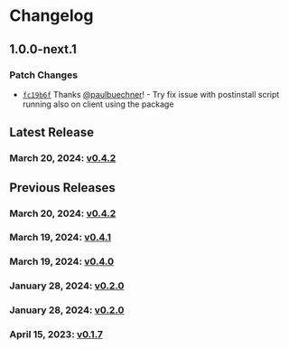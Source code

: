 # Changelog

## 1.0.0-next.1

### Patch Changes

- [`fc19b6f`](https://github.com/paulbuechner/storybook-addon-data-theme-switcher/commit/fc19b6f64a7813433b94f2c971676bba299e8543) Thanks [@paulbuechner](https://github.com/paulbuechner)! - Try fix issue with postinstall script running also on client using the package

## Latest Release

### March 20, 2024: [v0.4.2](/.changelog/v0.4.2.mdx)

## Previous Releases

### March 20, 2024: [v0.4.2](/.changelog/v0.4.2.mdx)

### March 19, 2024: [v0.4.1](/.changelog/v0.4.1.mdx)

### March 19, 2024: [v0.4.0](/.changelog/v0.4.0.mdx)

### January 28, 2024: [v0.2.0](/.changelog/v0.2.0.mdx)

### January 28, 2024: [v0.2.0](/.changelog/v0.2.0.mdx)

### April 15, 2023: [v0.1.7](/.changelog/v0.1.7.mdx)
